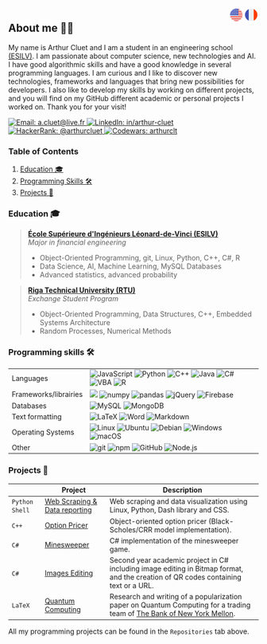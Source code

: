 <div>
  <img alt="FR" src="https://raw.githubusercontent.com/arthurcluet/arthurcluet/main/flag_france.png" align="right" height="30"/>
<img alt="EN" src="https://raw.githubusercontent.com/arthurcluet/arthurcluet/main/flag_usa.png" align="right" height="30"/>
</div>

## About me 👋🏼

My name is Arthur Cluet and I am a student in an engineering school [(ESILV)](https://www.esilv.fr). I am passionate about computer science, new technologies and AI. I have good algorithmic skills and have a good knowledge in several programming languages. I am curious and I like to discover new technologies, frameworks and languages that bring new possibilities for developers. I also like to develop my skills by working on different projects, and you will find on my GitHub different academic or personal projects I worked on. Thank you for your visit!

<a href="mailto:a.cluet@live.fr">
  <img alt="Email: a.cluet@live.fr" src="https://shields.io/badge/Email%20address-a.cluet%40live.fr-lightgrey?logo=maildotru&style=flat" alt="a.cluet@live.fr"/>
</a>
<a href="https://www.linkedin.com/in/arthur-cluet/">
  <img alt="LinkedIn: in/arthur-cluet" src="https://shields.io/badge/LinkedIn-in%2Farthur--cluet-0A66C2?logo=linkedin&style=flat" alt="linkedin.com/in/arthur-cluet" />
</a>
<a href="https://www.hackerrank.com/arthur_cluet">
  <img alt="HackerRank: @arthurcluet" src="https://img.shields.io/badge/HackerRank-%40arthur__cluet-00EA64?style=flat&logo=hackerrank&logoColor=white" />
</a>
<a href="https://www.codewars.com/users/arthurclt">
  <img alt="Codewars: arthurclt" src="https://img.shields.io/badge/Codewars-arthurclt-B1361E?style=flat&logo=codewars&logoColor=white" />
</a>


### Table of Contents
1. [Education 🎓](#education-)
2. [Programming Skills 🛠](#programming-skills-)
3. [Projects 🌟](#projects-)


### Education 🎓

> [**École Supérieure d'Ingénieurs Léonard-de-Vinci (ESILV)**](https://www.esilv.fr)
> <br />
> _Major in financial engineering_
> <ul>
> <li>Object-Oriented Programming, git, Linux, Python, C++, C#, R</li>
> <li>Data Science, AI, Machine Learning, MySQL Databases</li>
> <li>Advanced statistics, advanced probability</li>
> </ul>

> [**Riga Technical University (RTU)**](https://www.rtu.lv/en)
> <br />
> _Exchange Student Program_
> <ul>
> <li>Object-Oriented Programming, Data Structures, C++, Embedded Systems Architecture</li>
> <li>Random Processes, Numerical Methods</li>
> </ul>


### Programming skills 🛠

|       |  |
| ----------- | ----------- |
| Languages      | <img alt="JavaScript" src="https://img.shields.io/badge/-JavaScript-F7DF1E?style=flat-square&logo=javascript&logoColor=white" /> <img alt="Python" src="https://img.shields.io/badge/-Python-3776AB?style=flat-square&logo=python&logoColor=white" /> <img alt="C++" src="https://img.shields.io/badge/-C++-00599C?style=flat-square&logo=cplusplus&logoColor=white" /> <img alt="Java" src="https://img.shields.io/badge/-Java-F80000?style=flat-square&logo=oracle&logoColor=white" height="20"/> <img alt="C#" src="https://img.shields.io/badge/-C%23-239120?style=flat-square&logo=csharp&logoColor=white" /> <img alt="VBA" src="https://img.shields.io/badge/-VBA-217346?style=flat-square&logo=microsoftexcel&logoColor=white" /> <img alt="R" src="https://img.shields.io/badge/-R-276DC3?style=flat-square&logo=r&logoColor=white" /> |
| Frameworks/librairies   | <img src="https://img.shields.io/badge/-React-61DAFB?style=flat-square&logo=react&logoColor=white" /> <img alt="numpy" src="https://img.shields.io/badge/-numpy-013243?style=flat-square&logo=numpy&logoColor=white" /> <img alt="pandas" src="https://img.shields.io/badge/-pandas-150458?style=flat-square&logo=pandas&logoColor=white"> <img alt="jQuery" src="https://img.shields.io/badge/-jQuery-0769AD?style=flat-square&logo=jquery&logoColor=white" /> <img alt="Firebase" src="https://img.shields.io/badge/-Firebase-FFCA28?style=flat-square&logo=firebase&logoColor=white" /> |
| Databases | <img alt="MySQL" src="https://img.shields.io/badge/-MySQL-4479A1?style=flat-square&logo=mysql&logoColor=white" /> <img alt="MongoDB" src="https://img.shields.io/badge/-MongoDB-47A248?style=flat-square&logo=mongodb&logoColor=white" /> |
| Text formatting | <img alt="LaTeX" src="https://img.shields.io/badge/-LaTeX-008080?style=flat-square&logo=latex&logoColor=white" /> <img alt="Word" src="https://img.shields.io/badge/-Microsoft%20Word-2B579A?style=flat-square&logo=microsoftword&logoColor=white" /> <img alt="Markdown" src="https://img.shields.io/badge/-Markdown-black?style=flat-square&logo=markdown&logoColor=white" /> |
| Operating Systems | <img alt="Linux" src="https://img.shields.io/badge/-Linux-FCC624?style=flat-square&logo=linux&logoColor=white" /> <img alt="Ubuntu" src="https://img.shields.io/badge/-Ubuntu-E95420?style=flat-square&logo=ubuntu&logoColor=white" /> <img alt="Debian" src="https://img.shields.io/badge/-Debian-A81D33?style=flat-square&logo=debian&logoColor=white" /> <img alt="Windows" src="https://img.shields.io/badge/-Windows-0078D4?style=flat-square&logo=windows11&logoColor=white" /> <img alt="macOS" src="https://img.shields.io/badge/-macOS-000000?style=flat-square&logo=apple&logoColor=white" /> |
| Other | <img alt="git" src="https://img.shields.io/badge/-Git-F05032?style=flat-square&logo=git&logoColor=white" /> <img alt="npm" src="https://img.shields.io/badge/-NPM-CB3837?style=flat-square&logo=npm&logoColor=white" /> <img alt="GitHub" src="https://img.shields.io/badge/-GitHub-181717?style=flat-square&logo=github&logoColor=white"/> <img alt="Node.js" src="https://img.shields.io/badge/-Node.js-339933?style=flat-square&logo=nodedotjs&logoColor=white" /> |

### Projects 🌟

|      | Project                       | Description |
| ------------ | ----------------------------- | ------------------------------------------------------------------------------ |
| `Python` `Shell` | [Web Scraping & Data reporting](https://github.com/arthurcluet/webscraping-project) | Web scraping and data visualization using Linux, Python, Dash library and CSS. |
| `C++` | [Option Pricer](https://github.com/arthurcluet/options-pricer) | Object-oriented option pricer (Black-Scholes/CRR model implementation). |
| `C#` | [Minesweeper](https://github.com/arthurcluet/minesweeper) | C# implementation of the minesweeper game. |
| `C#` | [Images Editing](https://github.com/arthurcluet/images-editing-project) | Second year academic project in C# including image editing in Bitmap format, and the creation of QR codes containing text or a URL. |
| `LaTeX` | [Quantum Computing](https://github.com/RostaneF/Quantum_computing-191/blob/main/Quantum_Computing_191.pdf) | Research and writing of a popularization paper on Quantum Computing for a trading team of [The Bank of New York Mellon](https://www.bnymellon.com). |

All my programming projects can be found in the `Repositories` tab above.

